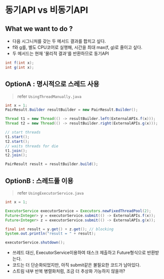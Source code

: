 # 동기API vs 비동기API

## What we want to do ?
- 다음 시그니처를 갖는 두 메서드 결과를 합치고 싶다.
- f와 g를, 별도 CPU코어로 실행해, 시간을 최대 max(f, g)로 줄이고 싶다.
- 두 메서드는 현재 '물리적 결과'를 반환하므로 동기API
```java
int f(int x);
int g(int x);
```

## OptionA : 명시적으로 스레드 사용
> refer `UsingThreadManually.java`
```java
int x = 1;
PairResult.Builder resultBuilder = new PairResult.Builder();

Thread t1 = new Thread(() -> resultBuilder.left(ExternalAPIs.f(x)));
Thread t2 = new Thread(() -> resultBuilder.right(ExternalAPIs.g(x)));

// start threads
t1.start();
t2.start();
// waits threads for die
t1.join();
t2.join();

PairResult result = resultBuilder.build();
```

## OptionB : 스레드풀 이용
> refer `UsingExecutorService.java`
```java
int x = 1;

ExecutorService executorService = Executors.newFixedThreadPool(2);
Future<Integer> y = executorService.submit(() -> ExternalAPIs.f(x));
Future<Integer> z = executorService.submit(() -> ExternalAPIs.g(x));

final int result = y.get() + z.get(); // blocking
System.out.println("result = " + result);

executorService.shutdown();
```
- 쓰레드 대신, ExecutorService이용하여 태스크 제출하고 Future형식으로 반환받는다.
- 코드는 더 단순화되었지만, 아직 submit같은 불필요한 코드가 남아있다.
- 스트림 내부 반복 병렬화처럼, 조금 더 추상화 가능하지 않을까?


